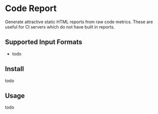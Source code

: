 Code Report
==============
Generate attractive static HTML reports from raw code metrics. These are useful for CI servers which do not have
built in reports.

## Supported Input Formats
* todo

## Install
todo

## Usage
todo

